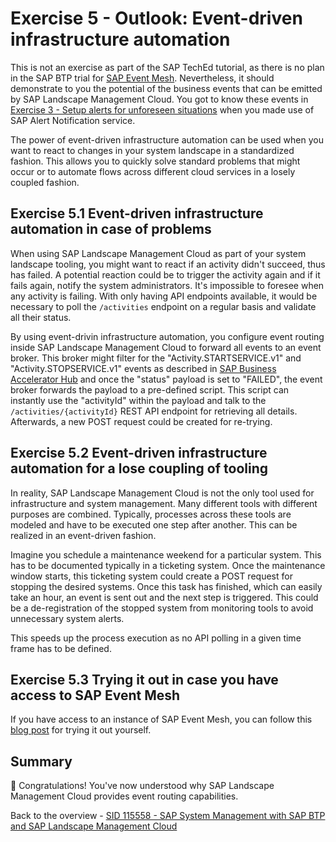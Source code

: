 # Exercise 5 - Outlook: Event-driven infrastructure automation

This is not an exercise as part of the SAP TechEd tutorial, as there is no plan in the SAP BTP trial for [SAP Event Mesh](https://discovery-center.cloud.sap/serviceCatalog/event-mesh?region=all). Nevertheless, it should demonstrate to you the potential of the business events that can be emitted by SAP Landscape Management Cloud. You got to know these events in [Exercise 3 - Setup alerts for unforeseen situations](../ex3/README.md) when you made use of SAP Alert Notification service. 

The power of event-driven infrastructure automation can be used when you want to react to changes in your system landscape in a standardized fashion. This allows you to quickly solve standard problems that might occur or to automate flows across different cloud services in a losely coupled fashion.

## Exercise 5.1 Event-driven infrastructure automation in case of problems

When using SAP Landscape Management Cloud as part of your system landscape tooling, you might want to react if an activity didn't succeed, thus has failed. A potential reaction could be to trigger the activity again and if it fails again, notify the system administrators. It's impossible to foresee when any activity is failing. With only having API endpoints available, it would be necessary to poll the `/activities` endpoint on a regular basis and validate all their status.

By using event-drivin infrastructure automation, you configure event routing inside SAP Landscape Management Cloud to forward all events to an event broker. This broker might filter for the "Activity.STARTSERVICE.v1" and "Activity.STOPSERVICE.v1" events as described in [SAP Business Accelerator Hub](https://api.sap.com/event/OperationEvents/resource) and once the "status" payload is set to "FAILED", the event broker forwards the payload to a pre-defined script. This script can instantly use the "activityId" within the payload and talk to the `/activities/{activityId}` REST API endpoint for retrieving all details. Afterwards, a new POST request could be created for re-trying. 

## Exercise 5.2 Event-driven infrastructure automation for a lose coupling of tooling

In reality, SAP Landscape Management Cloud is not the only tool used for infrastructure and system management. Many different tools with different purposes are combined. Typically, processes across these tools are modeled and have to be executed one step after another. This can be realized in an event-driven fashion.

Imagine you schedule a maintenance weekend for a particular system. This has to be documented typically in a ticketing system. Once the maintenance window starts, this ticketing system could create a POST request for stopping the desired systems. Once this task has finished, which can easily take an hour, an event is sent out and the next step is triggered. This could be a de-registration of the stopped system from monitoring tools to avoid unnecessary system alerts. 

This speeds up the process execution as no API polling in a given time frame has to be defined.

## Exercise 5.3 Trying it out in case you have access to SAP Event Mesh

If you have access to an instance of SAP Event Mesh, you can follow this [blog post](https://blogs.sap.com/2023/07/10/sap-landscape-management-cloud-lama-cloud-event-routing-and-posting-to-ms-teams/) for trying it out yourself. 


## Summary

🎉 Congratulations! You've now understood why SAP Landscape Management Cloud provides event routing capabilities.

Back to the overview - [SID 115558 - SAP System Management with SAP BTP and SAP Landscape Management Cloud](https://github.com/SAP-samples/teched2023-XP287v/tree/main)
